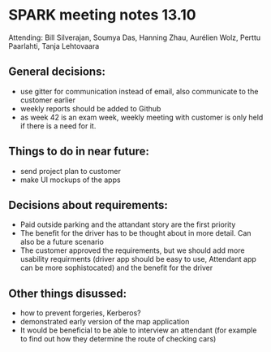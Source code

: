 # SPARK meeting notes 13.10

Attending: Bill Silverajan, Soumya Das, Hanning Zhau, Aurélien Wolz, Perttu Paarlahti, Tanja Lehtovaara  

## General decisions:
* use gitter for communication instead of email, also communicate to the customer earlier
* weekly reports should be added to Github
* as week 42 is an exam week, weekly meeting with customer is only held if there is a need for it.
  
## Things to do in near future:
* send project plan to customer
* make UI mockups of the apps

## Decisions about requirements:
* Paid outside parking and the attandant story are the first priority
* The benefit for the driver has to be thought about in more detail. Can also be a future scenario
* The customer approved the requirements, but we should add more usability requirments (driver app should be easy to use,
Attendant app can be more sophistocated) and the benefit for the driver

## Other things disussed:
* how to prevent forgeries, Kerberos?
* demonstrated early version of the map application
* It would be beneficial to be able to interview an attendant (for example to find out how they determine the route of checking cars)
